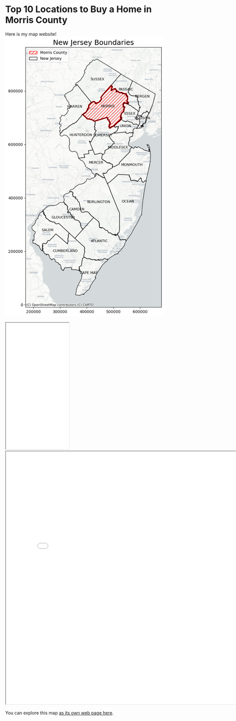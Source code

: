 # Top 10 Locations to Buy a Home in Morris County 

Here is my map website!
![Beautiful view of Morris County](New_Jersey.png)

<iframe src=".html" height= "400" width= "200" ></iframe> 


<iframe src=".html" height= "800" width= "800" ></iframe> 

You can explore this map [as its own web page here](morris_county_comprehensive_analysis.html).
